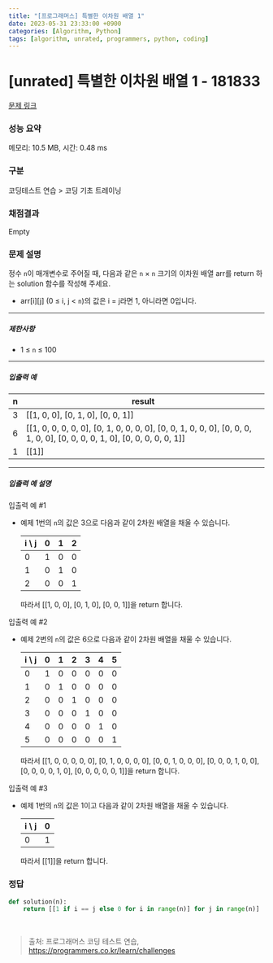 ```yaml
---
title: "[프로그래머스] 특별한 이차원 배열 1"
date: 2023-05-31 23:33:00 +0900
categories: [Algorithm, Python]
tags: [algorithm, unrated, programmers, python, coding]
---
```


# [unrated] 특별한 이차원 배열 1 - 181833

[문제 링크](https://school.programmers.co.kr/learn/courses/30/lessons/181833)

### 성능 요약

메모리: 10.5 MB, 시간: 0.48 ms

### 구분

코딩테스트 연습 > 코딩 기초 트레이닝

### 채점결과

Empty

### 문제 설명

<p>정수 <code>n</code>이 매개변수로 주어질 때, 다음과 같은 <code>n</code> × <code>n</code> 크기의 이차원 배열 arr를 return 하는 solution 함수를 작성해 주세요.</p>

<ul>
<li>arr[i][j] (0 ≤ i, j &lt; <code>n</code>)의 값은 i = j라면 1, 아니라면 0입니다.</li>
</ul>

<hr>

<h5>제한사항</h5>

<ul>
<li>1 ≤ <code>n</code> ≤ 100</li>
</ul>

<hr>

<h5>입출력 예</h5>

| n | result                                                                                                                   |
|---|--------------------------------------------------------------------------------------------------------------------------|
| 3 | [[1, 0, 0], [0, 1, 0], [0, 0, 1]]                                                                                        |
| 6 | [[1, 0, 0, 0, 0, 0], [0, 1, 0, 0, 0, 0], [0, 0, 1, 0, 0, 0], [0, 0, 0, 1, 0, 0], [0, 0, 0, 0, 1, 0], [0, 0, 0, 0, 0, 1]] |
| 1 | [[1]]                                                                                                                    |
<hr>

<h5>입출력 예 설명</h5>

<p>입출력 예 #1</p>

<ul>
<li><p>예제 1번의 <code>n</code>의 값은 3으로 다음과 같이 2차원 배열을 채울 수 있습니다.</p>

| i \ j | 0 | 1 | 2 |
|-------|---|---|---|
| 0     | 1 | 0 | 0 |
| 1     | 0 | 1 | 0 |
| 2     | 0 | 0 | 1 |

<p>따라서 [[1, 0, 0], [0, 1, 0], [0, 0, 1]]을 return 합니다.</p></li>
</ul>

<p>입출력 예 #2</p>

<ul>
<li><p>예제 2번의 <code>n</code>의 값은 6으로 다음과 같이 2차원 배열을 채울 수 있습니다.</p>

| i \ j | 0 | 1 | 2 | 3 | 4 | 5 |
|-------|---|---|---|---|---|---|
| 0     | 1 | 0 | 0 | 0 | 0 | 0 |
| 1     | 0 | 1 | 0 | 0 | 0 | 0 |
| 2     | 0 | 0 | 1 | 0 | 0 | 0 |
| 3     | 0 | 0 | 0 | 1 | 0 | 0 |
| 4     | 0 | 0 | 0 | 0 | 1 | 0 |
| 5     | 0 | 0 | 0 | 0 | 0 | 1 |

<p>따라서 [[1, 0, 0, 0, 0, 0], [0, 1, 0, 0, 0, 0], [0, 0, 1, 0, 0, 0], [0, 0, 0, 1, 0, 0], [0, 0, 0, 0, 1, 0], [0, 0, 0, 0, 0, 1]]을 return 합니다.</p></li>
</ul>

<p>입출력 예 #3</p>

<ul>
<li><p>예제 1번의 <code>n</code>의 값은 1이고 다음과 같이 2차원 배열을 채울 수 있습니다.</p>

| i \ j | 0 |
|-------|---|
| 0     | 1 |

<p>따라서 [[1]]을 return 합니다.</p></li>
</ul>

### 정답

```python
def solution(n):
    return [[1 if i == j else 0 for i in range(n)] for j in range(n)]
```

<br>

> 출처: 프로그래머스 코딩 테스트 연습, https://programmers.co.kr/learn/challenges
